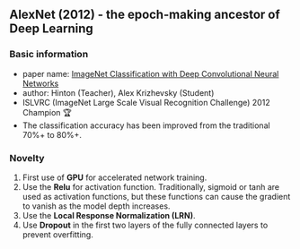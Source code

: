 ## AlexNet (2012) - the epoch-making ancestor of Deep Learning
### Basic information
- paper name: [ImageNet Classification with Deep Convolutional Neural Networks](https://papers.nips.cc/paper_files/paper/2012/hash/c399862d3b9d6b76c8436e924a68c45b-Abstract.html)
- author: Hinton (Teacher), Alex Krizhevsky (Student)
- ISLVRC (ImageNet Large Scale Visual Recognition Challenge) 2012 Champion :trophy:
- The classification accuracy has been improved from the traditional 70%+ to 80%+.

### Novelty
1. First use of **GPU** for accelerated network training.
2. Use the **Relu** for activation function. Traditionally, sigmoid or tanh are used as activation functions, but these functions can cause the gradient to vanish as the model depth increases.
3. Use the **Local Response Normalization (LRN)**.
4. Use **Dropout** in the first two layers of the fully connected layers to prevent overfitting.
